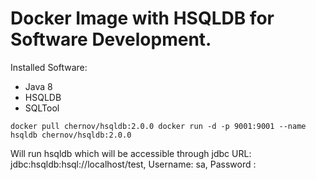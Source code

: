 # Docker Image with HSQLDB for Software Development.

Installed Software:

  * Java 8
  * HSQLDB
  * SQLTool


`
docker pull chernov/hsqldb:2.0.0
docker run -d -p 9001:9001 --name hsqldb chernov/hsqldb:2.0.0
`

Will run hsqldb which will be accessible through jdbc URL: jdbc:hsqldb:hsql://localhost/test, Username: sa, Password :
